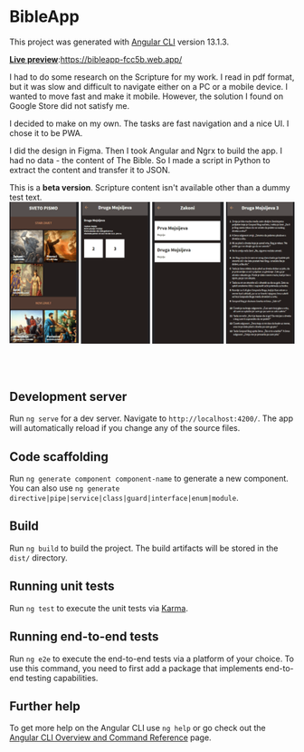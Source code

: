 # BibleApp

This project was generated with [Angular CLI](https://github.com/angular/angular-cli) version 13.1.3.

**[Live preview](https://bibleapp-fcc5b.web.app/)**:https://bibleapp-fcc5b.web.app/


I had to do some research on the Scripture for my work. I read in pdf format, but it was slow and difficult to navigate either on a PC or a mobile device. I wanted to move fast and make it mobile. However, the solution I found on Google Store did not satisfy me.


I decided to make on my own. The tasks are fast navigation and a nice UI. I chose it to be PWA.


I did the design in Figma. Then I took Angular and Ngrx to build the app. I had no data - the content of The Bible. So I made a script in Python to extract the content and transfer it to JSON.


This is a **beta version**. Scripture content isn't available other than a dummy test text.
<br>
![App](https://github.com/horiv7/portfolio/blob/main/src/assets/img/bibleApp.png)

<br>
<br>


## Development server

Run `ng serve` for a dev server. Navigate to `http://localhost:4200/`. The app will automatically reload if you change any of the source files.

## Code scaffolding

Run `ng generate component component-name` to generate a new component. You can also use `ng generate directive|pipe|service|class|guard|interface|enum|module`.

## Build

Run `ng build` to build the project. The build artifacts will be stored in the `dist/` directory.

## Running unit tests

Run `ng test` to execute the unit tests via [Karma](https://karma-runner.github.io).

## Running end-to-end tests

Run `ng e2e` to execute the end-to-end tests via a platform of your choice. To use this command, you need to first add a package that implements end-to-end testing capabilities.

## Further help

To get more help on the Angular CLI use `ng help` or go check out the [Angular CLI Overview and Command Reference](https://angular.io/cli) page.
